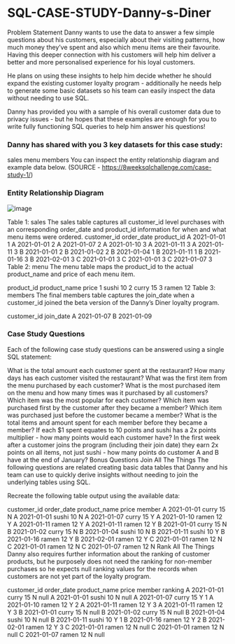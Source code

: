 # SQL-CASE-STUDY-Danny-s-Diner

Problem Statement
Danny wants to use the data to answer a few simple questions about his customers, especially about their visiting patterns, how much money they’ve spent and also which menu items are their favourite. Having this deeper connection with his customers will help him deliver a better and more personalised experience for his loyal customers.

He plans on using these insights to help him decide whether he should expand the existing customer loyalty program - additionally he needs help to generate some basic datasets so his team can easily inspect the data without needing to use SQL.

Danny has provided you with a sample of his overall customer data due to privacy issues - but he hopes that these examples are enough for you to write fully functioning SQL queries to help him answer his questions!

### Danny has shared with you 3 key datasets for this case study:

sales
menu
members
You can inspect the entity relationship diagram and example data below.
(SOURCE - https://8weeksqlchallenge.com/case-study-1/)

### Entity Relationship Diagram
![image](https://github.com/chandranshuanalyst/SQL-CASE-STUDY-Danny-s-Diner/assets/91171166/9661f87c-e339-4043-b497-70300d21c15a)

Table 1: sales
The sales table captures all customer_id level purchases with an corresponding order_date and product_id information for when and what menu items were ordered.
customer_id	order_date	product_id
A	          2021-01-01	   1
A	          2021-01-01	   2
A	          2021-01-07	   2
A	          2021-01-10	   3
A	          2021-01-11	   3
A	          2021-01-11	   3
B	          2021-01-01	   2
B	          2021-01-02	   2
B	          2021-01-04	   1
B	          2021-01-11	   1
B	          2021-01-16	   3
B	          2021-02-01	   3
C	          2021-01-01	   3
C	          2021-01-01	   3
C	          2021-01-07	   3
Table 2: menu
The menu table maps the product_id to the actual product_name and price of each menu item.

product_id	product_name	price
1	            sushi	       10
2	            curry	       15
3	            ramen	       12
Table 3: members
The final members table captures the join_date when a customer_id joined the beta version of the Danny’s Diner loyalty program.

customer_id	join_date
A	          2021-01-07
B	          2021-01-09

### Case Study Questions
Each of the following case study questions can be answered using a single SQL statement:

What is the total amount each customer spent at the restaurant?
How many days has each customer visited the restaurant?
What was the first item from the menu purchased by each customer?
What is the most purchased item on the menu and how many times was it purchased by all customers?
Which item was the most popular for each customer?
Which item was purchased first by the customer after they became a member?
Which item was purchased just before the customer became a member?
What is the total items and amount spent for each member before they became a member?
If each $1 spent equates to 10 points and sushi has a 2x points multiplier - how many points would each customer have?
In the first week after a customer joins the program (including their join date) they earn 2x points on all items, not just sushi - how many points do customer A and B have at the end of January?
Bonus Questions
Join All The Things
The following questions are related creating basic data tables that Danny and his team can use to quickly derive insights without needing to join the underlying tables using SQL.

Recreate the following table output using the available data:

customer_id	order_date	product_name	price	member
A	          2021-01-01	 curry	       15	    N
A	          2021-01-01	 sushi	       10	    N
A	          2021-01-07	 curry	       15	    Y
A	          2021-01-10	 ramen	       12	    Y
A	          2021-01-11	 ramen	       12	    Y
A	          2021-01-11	 ramen	       12	    Y
B	          2021-01-01	 curry	       15	    N
B	          2021-01-02	 curry	       15	    N
B	          2021-01-04	 sushi	       10	    N
B	          2021-01-11	 sushi	       10	    Y
B	          2021-01-16	 ramen	       12	    Y
B	          2021-02-01	 ramen	       12	    Y
C	          2021-01-01	 ramen	       12	    N
C	          2021-01-01	 ramen	       12	    N
C	          2021-01-07	 ramen	       12	    N
Rank All The Things
Danny also requires further information about the ranking of customer products, but he purposely does not need the ranking for non-member purchases so he expects null ranking values for the records when customers are not yet part of the loyalty program.

customer_id	order_date	product_name	price	member	ranking
A	          2021-01-01	  curry	        15	   N	    null
A	          2021-01-01	  sushi	        10	   N	    null
A	          2021-01-07	  curry	        15	   Y	    1
A	          2021-01-10	  ramen	        12	   Y	    2
A	          2021-01-11	  ramen	        12	   Y	    3
A	          2021-01-11	  ramen	        12	   Y	    3
B	          2021-01-01	  curry	        15	   N	    null
B	          2021-01-02	  curry	        15	   N	    null
B	          2021-01-04	  sushi	        10	   N	    null
B	          2021-01-11	  sushi	        10	   Y	    1
B	          2021-01-16	  ramen	        12	   Y	    2
B	          2021-02-01	  ramen	        12	   Y	    3
C	          2021-01-01	  ramen	        12	   N	    null
C	          2021-01-01	  ramen	        12	   N	    null
C	          2021-01-07	  ramen	        12	   N	    null
